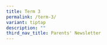 ```yaml
---
title: Term 3
permalink: /term-3/
variant: tiptap
description: ""
third_nav_title: Parents' Newsletter
---
```

